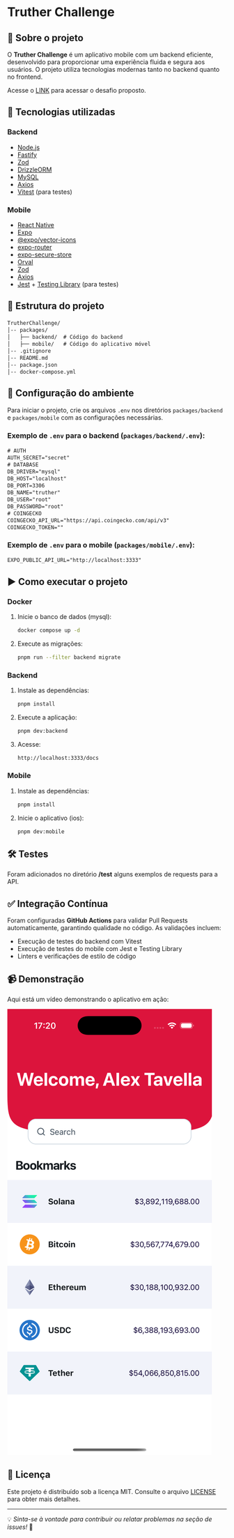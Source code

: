 # Truther Challenge

## 📌 Sobre o projeto

O **Truther Challenge** é um aplicativo mobile com um backend eficiente, desenvolvido para proporcionar uma experiência fluida e segura aos usuários. O projeto utiliza tecnologias modernas tanto no backend quanto no frontend.

Acesse o [LINK](https://lavender-fox-89a.notion.site/Desafio-t-cnico-Truther-Full-Stack-170774770cc180518a7de23e2060d956) para acessar o desafio proposto.

## 🚀 Tecnologias utilizadas

### Backend

- [Node.js](https://nodejs.org/)
- [Fastify](https://www.fastify.io/)
- [Zod](https://zod.dev/)
- [DrizzleORM](https://orm.drizzle.team/)
- [MySQL](https://www.mysql.com/)
- [Axios](https://axios-http.com/)
- [Vitest](https://vitest.dev/) (para testes)

### Mobile

- [React Native](https://reactnative.dev/)
- [Expo](https://expo.dev/)
- [@expo/vector-icons](https://docs.expo.dev/guides/icons/)
- [expo-router](https://expo.github.io/router/)
- [expo-secure-store](https://docs.expo.dev/versions/latest/sdk/securestore/)
- [Orval](https://orval.dev/)
- [Zod](https://zod.dev/)
- [Axios](https://axios-http.com/)
- [Jest](https://jestjs.io/) + [Testing Library](https://testing-library.com/) (para testes)

## 📂 Estrutura do projeto

```
TrutherChallenge/
│-- packages/
│   ├── backend/  # Código do backend
│   ├── mobile/   # Código do aplicativo móvel
│-- .gitignore
│-- README.md
│-- package.json
│-- docker-compose.yml
```

## 🔧 Configuração do ambiente

Para iniciar o projeto, crie os arquivos `.env` nos diretórios `packages/backend` e `packages/mobile` com as configurações necessárias.

### Exemplo de `.env` para o backend (`packages/backend/.env`):

```env
# AUTH
AUTH_SECRET="secret"
# DATABASE
DB_DRIVER="mysql"
DB_HOST="localhost"
DB_PORT=3306
DB_NAME="truther"
DB_USER="root"
DB_PASSWORD="root"
# COINGECKO
COINGECKO_API_URL="https://api.coingecko.com/api/v3"
COINGECKO_TOKEN=""
```

### Exemplo de `.env` para o mobile (`packages/mobile/.env`):

```env
EXPO_PUBLIC_API_URL="http://localhost:3333"
```

## ▶️ Como executar o projeto

### Docker

1. Inicie o banco de dados (mysql):
   ```sh
   docker compose up -d
   ```
2. Execute as migrações:
   ```sh
   pnpm run --filter backend migrate
   ```

### Backend

1. Instale as dependências:
   ```sh
   pnpm install
   ```
2. Execute a aplicação:
   ```sh
   pnpm dev:backend
   ```
3. Acesse:
   ```sh
   http://localhost:3333/docs
   ```

### Mobile

1. Instale as dependências:
   ```sh
   pnpm install
   ```
2. Inicie o aplicativo (ios):
   ```sh
   pnpm dev:mobile
   ```

## 🛠️ Testes

Foram adicionados no diretório **/test** alguns exemplos de requests para a API.

## ✅ Integração Contínua

Foram configuradas **GitHub Actions** para validar Pull Requests automaticamente, garantindo qualidade no código. As validações incluem:

- Execução de testes do backend com Vitest
- Execução de testes do mobile com Jest e Testing Library
- Linters e verificações de estilo de código

## 📹 Demonstração

Aqui está um vídeo demonstrando o aplicativo em ação:

[![Demonstração do Truther Challenge](./docs/truther.png)](https://github.com/alextavella/truther-fullstack/blob/dev/docs/truther.mp4)

## 📜 Licença

Este projeto é distribuído sob a licença MIT. Consulte o arquivo [LICENSE](LICENSE) para obter mais detalhes.

---

💡 _Sinta-se à vontade para contribuir ou relatar problemas na seção de issues!_ 🚀

